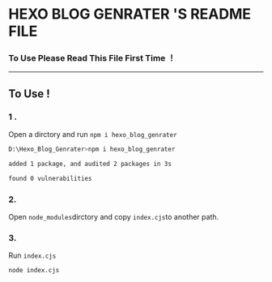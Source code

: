 # HEXO BLOG GENRATER 'S README FILE

### To Use Please Read This File First Time ！

---

## To Use !

### 1 .

Open a dirctory and run `npm i hexo_blog_genrater`

```bash
D:\Hexo_Blog_Genrater>npm i hexo_blog_genrater

added 1 package, and audited 2 packages in 3s

found 0 vulnerabilities
```

### 2.

Open `node_modules`dirctory and copy `index.cjs`to another path.

### 3.

Run `index.cjs`

```bash
node index.cjs
```




